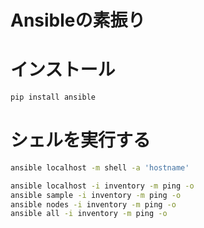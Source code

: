 # Ansibleの素振り

# インストール
```bash
pip install ansible
```

# シェルを実行する

```bash
ansible localhost -m shell -a 'hostname'
```

```bash
ansible localhost -i inventory -m ping -o
ansible sample -i inventory -m ping -o
ansible nodes -i inventory -m ping -o
ansible all -i inventory -m ping -o
```
